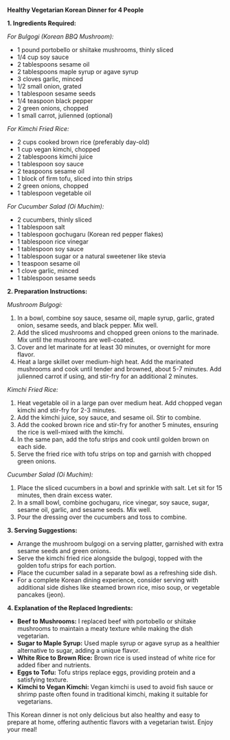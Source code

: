 **Healthy Vegetarian Korean Dinner for 4 People**

**1. Ingredients Required:**

*For Bulgogi (Korean BBQ Mushroom):*  
- 1 pound portobello or shiitake mushrooms, thinly sliced  
- 1/4 cup soy sauce  
- 2 tablespoons sesame oil  
- 2 tablespoons maple syrup or agave syrup  
- 3 cloves garlic, minced  
- 1/2 small onion, grated  
- 1 tablespoon sesame seeds  
- 1/4 teaspoon black pepper  
- 2 green onions, chopped  
- 1 small carrot, julienned (optional)  

*For Kimchi Fried Rice:*  
- 2 cups cooked brown rice (preferably day-old)  
- 1 cup vegan kimchi, chopped  
- 2 tablespoons kimchi juice  
- 1 tablespoon soy sauce  
- 2 teaspoons sesame oil  
- 1 block of firm tofu, sliced into thin strips  
- 2 green onions, chopped  
- 1 tablespoon vegetable oil  

*For Cucumber Salad (Oi Muchim):*  
- 2 cucumbers, thinly sliced  
- 1 tablespoon salt  
- 1 tablespoon gochugaru (Korean red pepper flakes)  
- 1 tablespoon rice vinegar  
- 1 tablespoon soy sauce  
- 1 tablespoon sugar or a natural sweetener like stevia  
- 1 teaspoon sesame oil  
- 1 clove garlic, minced  
- 1 tablespoon sesame seeds  

**2. Preparation Instructions:**

*Mushroom Bulgogi:*  
1. In a bowl, combine soy sauce, sesame oil, maple syrup, garlic, grated onion, sesame seeds, and black pepper. Mix well.  
2. Add the sliced mushrooms and chopped green onions to the marinade. Mix until the mushrooms are well-coated.  
3. Cover and let marinate for at least 30 minutes, or overnight for more flavor.  
4. Heat a large skillet over medium-high heat. Add the marinated mushrooms and cook until tender and browned, about 5-7 minutes. Add julienned carrot if using, and stir-fry for an additional 2 minutes.  

*Kimchi Fried Rice:*  
1. Heat vegetable oil in a large pan over medium heat. Add chopped vegan kimchi and stir-fry for 2-3 minutes.  
2. Add the kimchi juice, soy sauce, and sesame oil. Stir to combine.  
3. Add the cooked brown rice and stir-fry for another 5 minutes, ensuring the rice is well-mixed with the kimchi.  
4. In the same pan, add the tofu strips and cook until golden brown on each side.  
5. Serve the fried rice with tofu strips on top and garnish with chopped green onions.  

*Cucumber Salad (Oi Muchim):*  
1. Place the sliced cucumbers in a bowl and sprinkle with salt. Let sit for 15 minutes, then drain excess water.  
2. In a small bowl, combine gochugaru, rice vinegar, soy sauce, sugar, sesame oil, garlic, and sesame seeds. Mix well.  
3. Pour the dressing over the cucumbers and toss to combine.  

**3. Serving Suggestions:**

- Arrange the mushroom bulgogi on a serving platter, garnished with extra sesame seeds and green onions.  
- Serve the kimchi fried rice alongside the bulgogi, topped with the golden tofu strips for each portion.  
- Place the cucumber salad in a separate bowl as a refreshing side dish.  
- For a complete Korean dining experience, consider serving with additional side dishes like steamed brown rice, miso soup, or vegetable pancakes (jeon).  

**4. Explanation of the Replaced Ingredients:**

- **Beef to Mushrooms:** I replaced beef with portobello or shiitake mushrooms to maintain a meaty texture while making the dish vegetarian.  
- **Sugar to Maple Syrup:** Used maple syrup or agave syrup as a healthier alternative to sugar, adding a unique flavor.  
- **White Rice to Brown Rice:** Brown rice is used instead of white rice for added fiber and nutrients.  
- **Eggs to Tofu:** Tofu strips replace eggs, providing protein and a satisfying texture.  
- **Kimchi to Vegan Kimchi:** Vegan kimchi is used to avoid fish sauce or shrimp paste often found in traditional kimchi, making it suitable for vegetarians.  

This Korean dinner is not only delicious but also healthy and easy to prepare at home, offering authentic flavors with a vegetarian twist. Enjoy your meal!